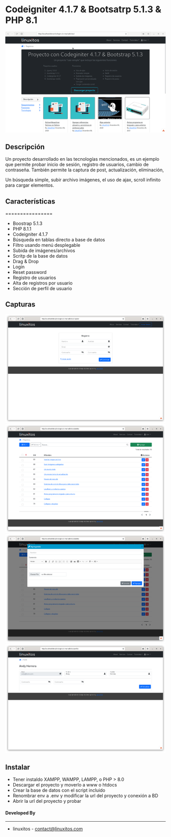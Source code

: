 # Codeigniter 4.1.7 & Bootsatrp 5.1.3 & PHP 8.1

![alt tag](./assets/app/images/1.gif)

## Descripción
Un proyecto desarrollado en las tecnologías mencionados, es un ejemplo que permite probar inicio de sesión,
registro de usuarios, cambio de contraseña. También permite la captura de post, actualización, eliminación,

Un búsqueda simple, subir archivo imágenes, el uso de ajax, scroll infinito para cargar elementos.

## Características
================
- Boostrap 5.1.3
- PHP 8.1.1
- Codeigniter 4.1.7
- Búsqueda en tablas directo a base de datos
- Filtro usando menú desplegable
- Subida de imágenes/archivos
- Scritp de la base de datos
- Drag & Drop
- Login
- Reset password
- Registro de usuarios
- Alta de registros por usuario
- Sección de perfil de usuario

## Capturas

![alt tag](./assets/app/images/2.png)
![alt tag](./assets/app/images/3.png)
![alt tag](./assets/app/images/4.png)
![alt tag](./assets/app/images/5.png)

## Instalar

* Tener instaldo XAMPP, WAMPP, LAMPP, o PHP > 8.0
* Descargar el proyecto y moverlo a www o htdocs
* Crear la base de datos con el script incluido
* Renombrar env a .env y modificar la url del proyecto y conexión a BD
* Abrir la url del proyecto y probar

#### Developed By
----------------
 * linuxitos - <contact@linuxitos.com>
